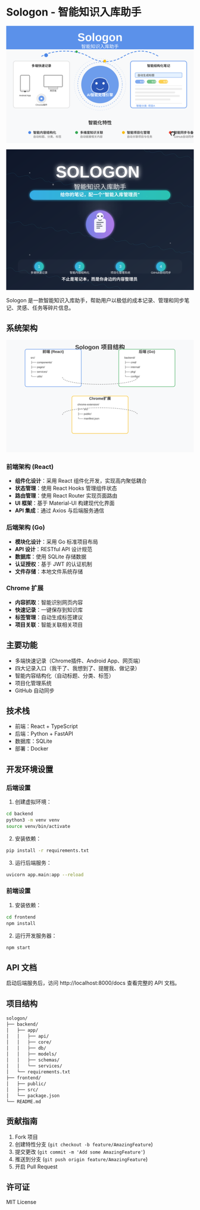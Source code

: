 # Sologon - 智能知识入库助手

![Sologon 宣传图](assert/images/sologon.svg)

![Sologon 宣传图](assert/images/sologon-cover2.svg)

Sologon 是一款智能知识入库助手，帮助用户以极低的成本记录、管理和同步笔记、灵感、任务等碎片信息。

## 系统架构

![项目结构图](assert/images/project-structure.svg)

### 前端架构 (React)
- **组件化设计**：采用 React 组件化开发，实现高内聚低耦合
- **状态管理**：使用 React Hooks 管理组件状态
- **路由管理**：使用 React Router 实现页面路由
- **UI 框架**：基于 Material-UI 构建现代化界面
- **API 集成**：通过 Axios 与后端服务通信

### 后端架构 (Go)
- **模块化设计**：采用 Go 标准项目布局
- **API 设计**：RESTful API 设计规范
- **数据库**：使用 SQLite 存储数据
- **认证授权**：基于 JWT 的认证机制
- **文件存储**：本地文件系统存储

### Chrome 扩展
- **内容抓取**：智能识别网页内容
- **快速记录**：一键保存到知识库
- **标签管理**：自动生成标签建议
- **项目关联**：智能关联相关项目

## 主要功能

- 多端快速记录（Chrome插件、Android App、网页端）
- 四大记录入口（我干了、我想到了、提醒我、做记录）
- 智能内容结构化（自动标题、分类、标签）
- 项目化管理系统
- GitHub 自动同步

## 技术栈

- 前端：React + TypeScript
- 后端：Python + FastAPI
- 数据库：SQLite
- 部署：Docker

## 开发环境设置

### 后端设置

1. 创建虚拟环境：
```bash
cd backend
python3 -m venv venv
source venv/bin/activate
```

2. 安装依赖：
```bash
pip install -r requirements.txt
```

3. 运行后端服务：
```bash
uvicorn app.main:app --reload
```

### 前端设置

1. 安装依赖：
```bash
cd frontend
npm install
```

2. 运行开发服务器：
```bash
npm start
```

## API 文档

启动后端服务后，访问 http://localhost:8000/docs 查看完整的 API 文档。

## 项目结构

```
sologon/
├── backend/
│   ├── app/
│   │   ├── api/
│   │   ├── core/
│   │   ├── db/
│   │   ├── models/
│   │   ├── schemas/
│   │   └── services/
│   └── requirements.txt
├── frontend/
│   ├── public/
│   ├── src/
│   └── package.json
└── README.md
```

## 贡献指南

1. Fork 项目
2. 创建特性分支 (`git checkout -b feature/AmazingFeature`)
3. 提交更改 (`git commit -m 'Add some AmazingFeature'`)
4. 推送到分支 (`git push origin feature/AmazingFeature`)
5. 开启 Pull Request

## 许可证

MIT License 